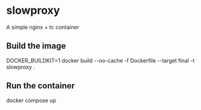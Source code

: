# slowproxy
A simple nginx + tc container

## Build the image
DOCKER_BUILDKIT=1 docker build --no-cache -f Dockerfile --target final -t slowproxy .

## Run the container
docker compose up
